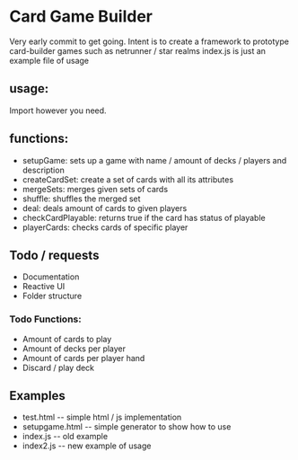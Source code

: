 # Card Game Builder
Very early commit to get going.
Intent is to create a framework to prototype card-builder games such as netrunner / star realms
index.js is just an example file of usage

## usage:
Import however you need.

## functions:
* setupGame: sets up a game with name / amount of decks / players and description
* createCardSet: create a set of cards with all its attributes
* mergeSets: merges given sets of cards
* shuffle: shuffles the merged set
* deal: deals amount of cards to given players
* checkCardPlayable: returns true if the card has status of playable
* playerCards: checks cards of specific player

## Todo / requests
* Documentation
* Reactive UI
* Folder structure

### Todo Functions:
* Amount of cards to play
* Amount of decks per player
* Amount of cards per player hand
* Discard / play deck

## Examples
* test.html -- simple html / js implementation
* setupgame.html -- simple generator to show how to use
* index.js -- old example
* index2.js -- new example of usage